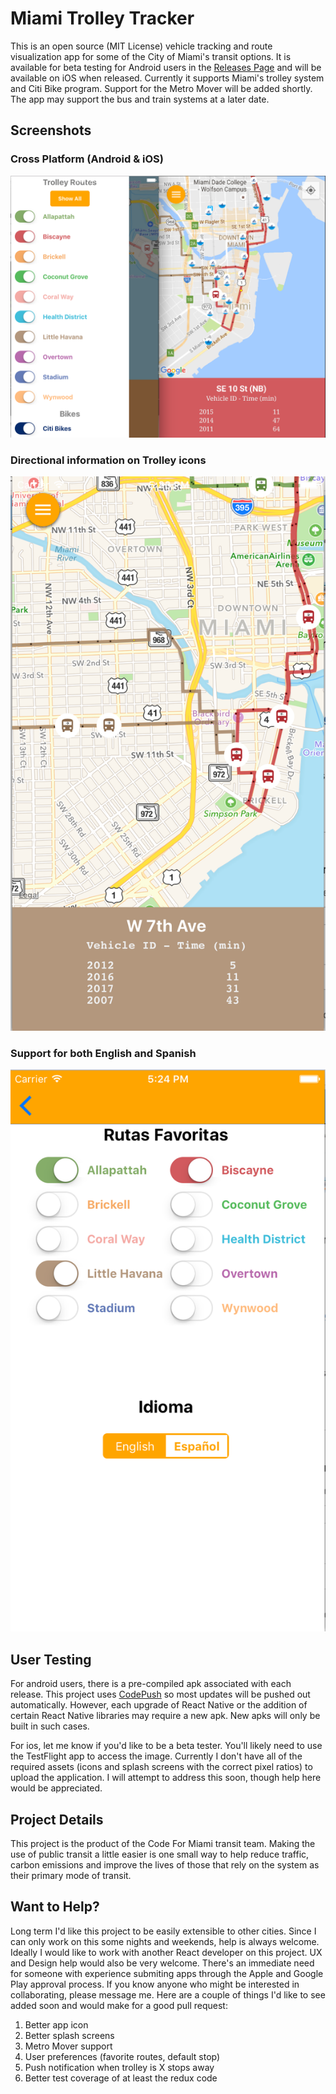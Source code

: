 # Miami Trolley Tracker

This is an open source (MIT License) vehicle tracking and route visualization app for some of the City of Miami's transit options. It is available for beta testing for Android users in the [Releases Page](https://github.com/wkrause13/miamiTrolleyTracker/releases) and will be available on iOS when released. Currently it supports Miami's trolley system and Citi Bike program. Support for the Metro Mover will be added shortly. The app may support the bus and train systems at a later date.

## Screenshots
### Cross Platform (Android & iOS)
![Trolley Tracker Screenshot](screenshots/dualscreens.png "Trolley Tracker Screenshot")
### Directional information on Trolley icons
![Trolley Tracker Screenshot](screenshots/directional.png "Trolley Tracker Screenshot")
### Support for both English and Spanish
![Trolley Tracker Screenshot](screenshots/multi-language.png "Trolley Tracker Screenshot")

## User Testing
For android users, there is a pre-compiled apk associated with each release. This project uses [CodePush](https://microsoft.github.io/code-push/) so most updates will be pushed out automatically. However, each upgrade of React Native or the addition of certain React Native libraries may require a new apk. New apks will only be built in such cases. 

For ios, let me know if you'd like to be a beta tester. You'll likely need to use the TestFlight app to access the image. Currently I don't have all of the required assets (icons and splash screens with the correct pixel ratios) to upload the application. I will attempt to address this soon, though help here would be appreciated. 

## Project Details
This project is the product of the Code For Miami transit team. Making the use of public transit a little easier is one small way to help reduce traffic, carbon emissions and improve the lives of those that rely on the system as their primary mode of transit. 

## Want to Help?
Long term I'd like this project to be easily extensible to other cities. Since I can only work on this some nights and weekends, help is always welcome. Ideally I would like to work with another React developer on this project. UX and Design help would also be very welcome. There's an immediate need for someone with experience submiting apps through the Apple and Google Play approval process. If you know anyone who might be interested in collaborating, please message me. Here are a couple of things I'd like to see added soon and would make for a good pull request:

1. Better app icon
2. Better splash screens
3. Metro Mover support
4. User preferences (favorite routes, default stop)
5. Push notification when trolley is X stops away
6. Better test coverage of at least the redux code